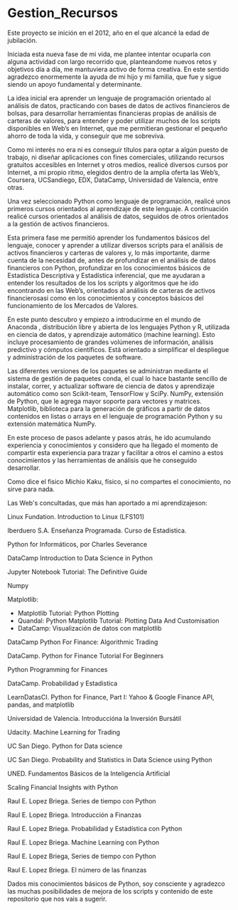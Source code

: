 # Gestion_Recursos
Este proyecto se inición en el  2012, año en el que alcancé la edad de jubilación.

Iniciada esta nueva fase de mi vida, me plantee intentar ocuparla con alguna actividad con largo recorrido que, planteandome nuevos retos y objetivos día a día,  me mantuviera activo de forma creativa. En este sentido agradezco enormemente la ayuda de mi hijo y mi familia, que fue y sigue siendo un apoyo fundamental y determinante. 

La idea inicial era aprender un lenguaje de programación orientado al análisis de datos, practicando con bases de datos de activos financieros de bolsas, para desarrollar herramientas financieras propias de análisis de carteras de valores, para entender y poder utilizar muchos de los scripts  disponibles en Web’s  en Internet, que me permitieran gestionar el pequeño ahorro de toda la vida, y conseguir que me sobreviva.

Como mi  interés no era ni es conseguir títulos para optar a algún puesto de trabajo, ni diseñar aplicaciones con fines comerciales, utilizando recursos gratuitos accesibles en Internet y otros medios,  realicé diversos cursos por Internet, a mi propio ritmo, elegidos dentro de la amplia oferta las Web’s, Coursera, UCSandiego, EDX, DataCamp, Universidad de Valencia, entre otras.

Una vez seleccionado Python como lenguaje de programación, realicé unos primeros cursos orientados al aprendizaje de este lenguaje. A continuación realicé  cursos orientados al análisis de datos, seguidos de otros orientados a la gestión de activos financieros.

Esta primera fase me permitió aprender los fundamentos básicos del lenguaje, conocer y aprender a utilizar diversos scripts para el análisis de activos financieros y carteras de valores y, lo más importante, darme cuenta de la necesidad de, antes de profundizar en el análisis de datos financieros con Python, profundizar en  los conocimientos básicos de Estadística Descriptiva y Estadística inferencial, que me ayudaran a  entender los resultados de los los scripts y algoritmos que he ido encontrando en las Web’s, orientados al análisis de carteras de activos financierosasí como en los conocimientos  y conceptos básicos del funcionamiento de los Mercados de Valores. 

En este punto descubro y empiezo a introducirme en el mundo de  Anaconda , distribución libre y abierta de los lenguajes Python y R, utilizada en ciencia de datos, y aprendizaje automático (machine learning). Esto incluye procesamiento de grandes volúmenes de información, análisis predictivo y cómputos científicos. Está orientado a simplificar el despliegue y administración de los paquetes de software.

Las diferentes versiones de los paquetes se administran mediante el sistema de gestión de paquetes conda, el cual lo hace bastante sencillo de instalar, correr, y actualizar software de ciencia de datos y aprendizaje automático como son Scikit-team, TensorFlow y SciPy. NumPy,  extensión de Python, que le agrega mayor soporte para vectores y matrices. Matplotlib, biblioteca para la generación de gráficos a partir de datos contenidos en listas o arrays en el lenguaje de programación Python y su extensión matemática NumPy. 

En este proceso de pasos adelante y pasos atrás, he ido acumulando experiencia y conocimientos y considero que ha llegado el momento de compartir esta experiencia para trazar y facilitar a otros  el camino a estos conocimientos y las herramientas de análisis que he conseguido desarrollar. 

Como dice el fisico Michio Kaku, físico, si no compartes el conocimiento, no sirve para nada.

Las Web's concultadas, que más han aportado a mi aprendizajeson:

Linux Fundation. Introduction to Linux (LFS101)

Iberduero S.A. Enseñanza Programada. Curso de Estadistica. 

Python for Informáticos, por Charles Severance 

DataCamp Introduction to Data Science in Python

Jupyter Notebook Tutorial: The Definitive Guide

Numpy

Matplotlib: 
-	Matplotlib Tutorial: Python Plotting
-	Quandal: Python Matplotlib Tutorial: Plotting Data And Customisation
-	DataCamp: Visualización de datos con matplotlib

DataCamp Python For Finance: Algorithmic Trading

DataCamp. Python for Finance Tutorial For Beginners

Python Programming for Finances

DataCamp. Probabilidad y Estadistica

LearnDatasCI. Python for Finance, Part I: Yahoo & Google Finance API, pandas, and matplotlib

Universidad de Valencia. Introduccióna la Inversión Bursátil

Udacity. Machine Learning for Trading

UC San Diego. Python for Data science

UC San Diego. Probability and Statistics in Data Science using Python

UNED. Fundamentos Básicos de la Inteligencia Artificial

Scaling Financial Insights with Python

Raul E. Lopez Briega. Series de tiempo con Python

Raul E. Lopez Briega. Introducción a Finanzas

Raul E. Lopez Briega.   Probabilidad y Estadística con Python

Raul E. Lopez Briega.  Machine Learning con Python

Raul E. Lopez Briega, Series de tiempo con Python

Raul E. Lopez Briega. El número de las finanzas

Dados mis conocimientos básicos de Python, soy consciente y agradezco las muchas posibilidades de mejora de los scripts y contenido de este repositorio que nos vais a sugerir.
